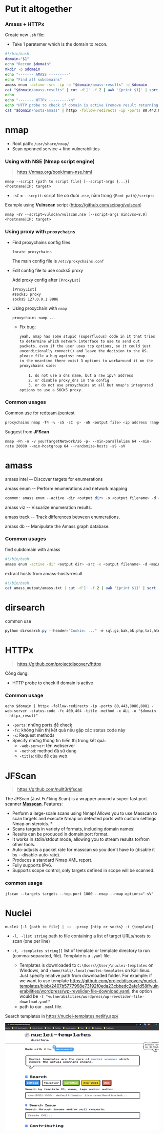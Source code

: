 # Put it altogether

### Amass + HTTPx

Create new `.sh` file: 

- Take 1 paratemer which is the domain to recon.

```sh
#!/bin/bash
domain="$1"
echo "Reccon $domain"
mkdir -p $domain
echo "------- AMASS ---------"
echo "Find all subdomains"
amass enum -active -src -ip -o "$domain/amass-results" -d $domain
cat "$domain/amass-results" | cut -d']' -f 2 | awk '{print $1}' | sort -u > "$domain/hosts-amass"
echo 
echo "------- HTTPx ---------\n"
echo "HTTP probe to check if domain is active (remove result returning 404, 400)"
cat "$domain/hosts-amass" | httpx -follow-redirects -ip -ports 80,443,8080,8081 -web-server -status-code -fc 400,404 -title -method -x ALL -o "$domain/httpx-hosts" 
```



nmap
=======
- Root path: `/usr/share/nmap/`
- Scan openned service + find vulnerabilities

### Using with NSE (Nmap script engine)

> https://nmap.org/book/man-nse.html

```
nmap --script {path to script file} [--script-args {...}] <hostname|IP: target>
```

- `-sC` = `--scrpit`: script file có đuôi `.nse`, nằm trong `{Root path}/scripts`



Example using **Vulnscan** script (https://github.com/scipag/vulscan)

```
nmap -sV --script=vulscan/vulscan.nse [--script-args mincvss=8.0] <hostname|IP: target>
```



### Using  proxy with `proxychains`

- Find proxychains config files

  ```
  locate proxychains
  ```

  The main config file is `/etc/proxychains.conf`

- Edit config file to use socks5 proxy

  Add proxy config after `[ProxyLst]`

  ```
  [ProxyList]
  #socks5 proxy
  socks5 127.0.0.1 8888
  ```

- Using proxychain with `nmap`

  ```
  proxychains namp ...
  ```
  
  - Fix bug:
  
    ```
    yeah, nmap has some stupid (superfluous) code in it that tries to determine which network interface to use to send out packets, even if the user uses tcp options, so it could just unconditionally connect() and leave the decision to the OS.
    please file a bug against nmap.
    in the meantime there exist 3 options to workaround it on the proxychains side:
    
        1. do not use a dns name, but a raw ipv4 address
        2. or disable proxy_dns in the config
        3. or do not use proxychains at all but nmap's integrated options to use a SOCKS proxy.
    ```
  


### Common usages

Common use for redteam /pentest

```powershell
proxychains nmap -T4 -v -sS -sC -p- -oN <output file> <ip address range>
```

Suggest from **JFScan**

```
nmap -Pn -n -v yourTargetNetwork/26 -p- --min-parallelism 64 --min-rate 20000 --min-hostgroup 64 --randomize-hosts -sS -sV
```



amass
=======
amass intel -- Discover targets for enumerations

amass enum -- Perform enumerations and network mapping

```powershell
common: amass enum --active -dir <output dir> -o <output filename> -d <main domain name>
```

amass viz -- Visualize enumeration results.

amass track -- Track differences between enumerations.

amass db -- Manipulate the Amass graph database.

### Common usages

find subdomain with amass

```sh
#!/bin/bash
amass enum -active -dir <output dir> -src -o <output filename> -d <main domain name> -blf <path to file providing blackisted domains>
```

extract hosts from amass-hosts-result

```sh
#!/bin/bash
cat amass_output/amass.txt | cut -d']' -f 2 | awk '{print $1}' | sort -u > hosts-amass.txt
```



# dirsearch

common use

```powershell
python dirsearch.py --header="Cookie: ..." -e sql,gz,bak,bk,php,txt,html,xml,asp,aspx,cgi,phtml,jsp,zip,rar,7z -r -R 3 --random-agents -b -t 5 -x 404,400 --proxy "http://localhost:8080" -u "{URL}"
```



# HTTPx

> https://github.com/projectdiscovery/httpx

Công dụng:

- HTTP probe to check if domain is active

### Common usage

```
echo $domain | httpx -follow-redirects -ip -ports 80,443,8080,8081 -web-server -status-code -fc 400,404 -title -method -x ALL -o "$domain - httpx_result" 
```

- `-ports`: những ports để check
- `-fc`: không hiển thị kết quả nếu gặp các status code này
- `-x`: Request methods
- Specify những thông tin hiển thị trong kết quả:
  - `-web-server`: tên webserver
  - `-method`: method đã sử dụng
  - `-title`: tiêu đề của web



# JFScan

> https://github.com/nullt3r/jfscan
>

The JFScan (Just Fu*king Scan) is a wrapper around a super-fast port scanner [**Masscan**](https://github.com/robertdavidgraham/masscan). Features:

- Perform a large-scale scans using Nmap! Allows you to use Masscan to scan targets and execute Nmap on detected ports with custom settings. Nmap on steroids. *
- Scans targets in variety of formats, including domain names!
- Results can be produced in domain:port format.
- It works in stdin/stdout mode, allowing you to stream results to/from other tools.
- Auto-adjusts a packet rate for masscan so you don't have to (disable it by --disable-auto-rate).
- Produces a standard Nmap XML report.
- Fully supports IPv6.
- Supports scope control, only targets defined in scope will be scanned.

### common usage

```
jfscan --targets targets --top-port 1000 --nmap --nmap-options="-sV" 
```



# Nuclei

```
nuclei [-l {path to file} | -u  -proxy {http or socks} -t {template}
```

- `-l, -list string`    path to file containing a list of target URLs/hosts to scan (one per line)

- `-t, -templates string[]`     list of template or template directory to run (comma-separated, file). Template is a `.yaml` file. 
  - Templates is downloaded to `C:\Users\{User}\nuclei-templates` on Windows, and `/home/kali/.local/nuclei-templates` on Kali linux. Just specify relative path from downloaded folder. For example: if we want to use template https://github.com/projectdiscovery/nuclei-templates/blob/2407b5777998e73192f0eda23cbbedc2afe1d58f/vulnerabilities/wordpress/wp-revslider-file-download.yaml, the option would be `-t "vulnerabilities/wordpress/wp-revslider-file-download.yaml"`
  - path to our `.yaml` file.



Search templates in https://nuclei-templates.netlify.app/

![image-20220627163910703](.\images\image-20220627163910703.png)
